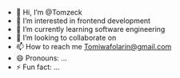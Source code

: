 - 👋 Hi, I’m @Tomzeck
- 👀 I’m interested in frontend development 
- 🌱 I’m currently learning software engineering 
- 💞️ I’m looking to collaborate on 
- 📫 How to reach me Tomiwafolarin@gmail.com
- 😄 Pronouns: ...
- ⚡ Fun fact: ...

<!---
Tomzeck/Tomzeck is a ✨ special ✨ repository because its `README.md` (this file) appears on your GitHub profile.
You can click the Preview link to take a look at your changes.
--->
